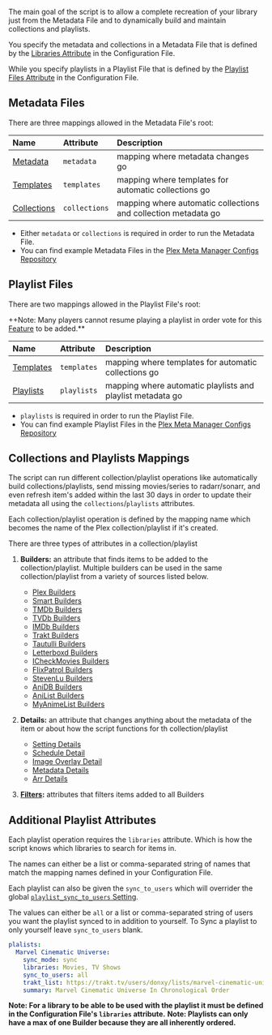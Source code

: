 The main goal of the script is to allow a complete recreation of your library just from the Metadata File and to dynamically build and maintain collections and playlists.

You specify the metadata and collections in a Metadata File that is defined by the [Libraries Attribute](https://github.com/meisnate12/Plex-Meta-Manager/wiki/Libraries-Attributes) in the Configuration File. 

While you specify playlists in a Playlist File that is defined by the [Playlist Files Attribute](https://github.com/meisnate12/Plex-Meta-Manager/wiki/Playlist-Files-Attributes) in the Configuration File.

## Metadata Files

There are three mappings allowed in the Metadata File's root:

| Name | Attribute | Description |
| :--- | :--- | :--- |
| [Metadata](https://github.com/meisnate12/Plex-Meta-Manager/wiki/Metadata-Attributes) | `metadata` | mapping where metadata changes go |
| [Templates](https://github.com/meisnate12/Plex-Meta-Manager/wiki/Templates) | `templates` | mapping where templates for automatic collections go |
| [Collections](#collections-and-playlists-mappings) | `collections` | mapping where automatic collections and collection metadata go |

* Either `metadata` or `collections` is required in order to run the Metadata File.
* You can find example Metadata Files in the [Plex Meta Manager Configs Repository](https://github.com/meisnate12/Plex-Meta-Manager-Configs)

## Playlist Files

There are two mappings allowed in the Playlist File's root:

++Note: Many players cannot resume playing a playlist in order vote for this [Feature](https://forums.plex.tv/t/playlists-remember-position-for-subsequent-resume/84866) to be added.**

| Name | Attribute | Description |
| :--- | :--- | :--- |
| [Templates](https://github.com/meisnate12/Plex-Meta-Manager/wiki/Templates) | `templates` | mapping where templates for automatic collections go |
| [Playlists](#additional-playlist-attributes) | `playlists` | mapping where automatic playlists and playlist metadata go |

* `playlists` is required in order to run the Playlist File.
* You can find example Playlist Files in the [Plex Meta Manager Configs Repository](https://github.com/meisnate12/Plex-Meta-Manager-Configs)

## Collections and Playlists Mappings
The script can run different collection/playlist operations like automatically build collections/playlists, send missing movies/series to radarr/sonarr, and even refresh item's added within the last 30 days in order to update their metadata all using the `collections`/`playlists` attributes.

Each collection/playlist operation is defined by the mapping name which becomes the name of the Plex collection/playlist if it's created.

There are three types of attributes in a collection/playlist
1. **Builders:** an attribute that finds items to be added to the collection/playlist. Multiple builders can be used in the same collection/playlist from a variety of sources listed below.

   * [Plex Builders](https://github.com/meisnate12/Plex-Meta-Manager/wiki/Plex-Builders)
   * [Smart Builders](https://github.com/meisnate12/Plex-Meta-Manager/wiki/Smart-Builders)
   * [TMDb Builders](https://github.com/meisnate12/Plex-Meta-Manager/wiki/TMDb-Builders)
   * [TVDb Builders](https://github.com/meisnate12/Plex-Meta-Manager/wiki/TVDb-Builders)
   * [IMDb Builders](https://github.com/meisnate12/Plex-Meta-Manager/wiki/IMDb-Builders)
   * [Trakt Builders](https://github.com/meisnate12/Plex-Meta-Manager/wiki/Trakt-Builders)
   * [Tautulli Builders](https://github.com/meisnate12/Plex-Meta-Manager/wiki/Tautulli-Builders)
   * [Letterboxd Builders](https://github.com/meisnate12/Plex-Meta-Manager/wiki/Letterboxd-Builders)
   * [ICheckMovies Builders](https://github.com/meisnate12/Plex-Meta-Manager/wiki/ICheckMovies-Builders)
   * [FlixPatrol Builders](https://github.com/meisnate12/Plex-Meta-Manager/wiki/FlixPatrol-Builders)
   * [StevenLu Builders](https://github.com/meisnate12/Plex-Meta-Manager/wiki/StevenLu-Builders)
   * [AniDB Builders](https://github.com/meisnate12/Plex-Meta-Manager/wiki/AniDB-Builders)
   * [AniList Builders](https://github.com/meisnate12/Plex-Meta-Manager/wiki/AniList-Builders)
   * [MyAnimeList Builders](https://github.com/meisnate12/Plex-Meta-Manager/wiki/MyAnimeList-Builders)

2. **Details:** an attribute that changes anything about the metadata of the item or about how the script functions for th collection/playlist
 
   * [Setting Details](Setting-Details)
   * [Schedule Detail](Schedule-Detail)
   * [Image Overlay Detail](Image-Overlay-Detail)
   * [Metadata Details](Metadata-Details)
   * [Arr Details](Arr-Details)

3. **[Filters](https://github.com/meisnate12/Plex-Meta-Manager/wiki/Filters):** attributes that filters items added to all Builders

## Additional Playlist Attributes

Each playlist operation requires the `libraries` attribute. Which is how the script knows which libraries to search for items in. 

The names can either be a list or comma-separated string of names that match the mapping names defined in your Configuration File.

Each playlist can also be given the `sync_to_users` which will overrider the global [`playlist_sync_to_users` Setting](https://github.com/meisnate12/Plex-Meta-Manager/wiki/Settings-Attributes#playlist-sync-to-user). 

The values can either be `all` or a list or comma-separated string of users you want the playlist synced to in addition to yourself. To Sync a playlist to only yourself leave `sync_to_users` blank. 

```yaml
plalists:
  Marvel Cinematic Universe:
    sync_mode: sync
    libraries: Movies, TV Shows
    sync_to_users: all
    trakt_list: https://trakt.tv/users/donxy/lists/marvel-cinematic-universe?sort=rank,asc
    summary: Marvel Cinematic Universe In Chronological Order
```

**Note: For a library to be able to be used with the playlist it must be defined in the Configuration File's `libraries` attribute.**
**Note: Playlists can only have a max of one Builder because they are all inherently ordered.**

